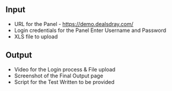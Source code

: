 ## Input

- URL for the Panel - https://demo.dealsdray.com/
- Login credentials for the Panel
     Enter Username and Password
- XLS file to upload
    
## Output

- Video for the Login process & File upload
- Screenshot of the Final Output page
- Script for the Test Written to be provided
